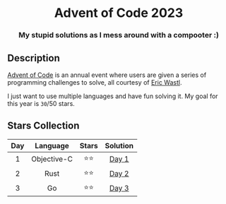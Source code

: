 <div align="center">

# Advent of Code 2023

### My stupid solutions as I mess around with a compooter :)

</div>

## Description

[Advent of Code](https://adventofcode.com) is an annual event where users are given a series of programming challenges to solve, all courtesy of [Eric Wastl](http://was.tl/).

I just want to use multiple languages and have fun solving it. My goal for this year is `30`/50 stars.

## Stars Collection

| Day |  Language   | Stars  |     Solution      |
| :-: | :---------: | :----: | :---------------: |
|  1  | Objective-C | ⭐️⭐️ | [Day 1](./day-1/) |
|  2  |    Rust     | ⭐️⭐️ | [Day 2](./day-2/) |
|  3  |     Go      | ⭐️⭐️ | [Day 3](./day-3/) |
